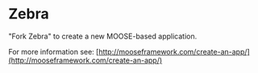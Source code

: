 Zebra
=====

"Fork Zebra" to create a new MOOSE-based application.

For more information see: [http://mooseframework.com/create-an-app/](http://mooseframework.com/create-an-app/)
